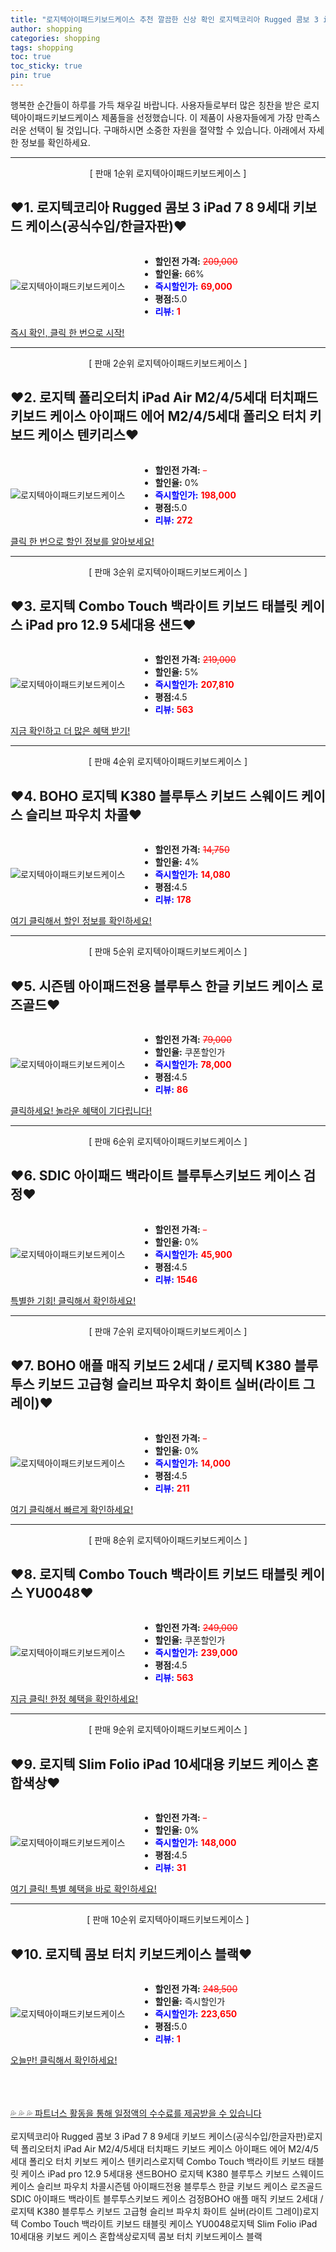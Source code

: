 ```yaml
---
title: "로지텍아이패드키보드케이스 추천 깔끔한 신상 확인 로지텍코리아 Rugged 콤보 3 iPad"
author: shopping
categories: shopping
tags: shopping
toc: true
toc_sticky: true
pin: true
---
```

행복한 순간들이 하루를 가득 채우길 바랍니다. 사용자들로부터 많은 칭찬을 받은 로지텍아이패드키보드케이스 제품들을 선정했습니다. 이 제품이 사용자들에게 가장 만족스러운 선택이 될 것입니다. 구매하시면 소중한 자원을 절약할 수 있습니다. 아래에서 자세한 정보를 확인하세요.

---
<p class="toplist" style="margin: 0 auto; display: block; width: fit-content;">[ 판매 1순위 로지텍아이패드키보드케이스 ]</p>

<h2><strong>❤️1. 로지텍코리아 Rugged 콤보 3 iPad 7 8 9세대 키보드 케이스(공식수입/한글자판)❤️</strong></h2>

<div style="display: flex; align-items: center;">
    <div style="flex: 0.4;">
        <img src="https://thumbnail7.coupangcdn.com/thumbnails/remote/230x230ex/image/vendor_inventory/6e6a/4fdd146a53ea9dd708fc4091a081b4fb56d7329f2932cecb41622e661d56.jpg" alt="로지텍아이패드키보드케이스" style="max-width: 100%;">
    </div>
    <div style="flex: 0.6; margin-left: 10px;">
        <ul>
            <li><strong>할인전 가격:</strong> <del style="color: red;">209,000</del></li>
            <li><strong>할인율:</strong> 66%</li>
            <li><span style='color:blue'><strong>즉시할인가:</strong></span> <span style='color:red'><strong>69,000</strong></span></li>
            <li><strong>평점:</strong>5.0</li>
            <li><span style='color:blue'><strong>리뷰:</strong></span> <span style='color:red'><strong>1</strong></span></li>
        </ul>
    </div>
</div>
<div class="center">
    <a href="https://William4Davisa.github.io?lptag=AF9450613&subid=githubio&pageKey=8131391766&traceid=V0-153&itemId=23092465982&vendorItemId=90185034845" class="myButton">
        즉시 확인, 클릭 한 번으로 시작!
    </a>
</div>


---
<p class="toplist" style="margin: 0 auto; display: block; width: fit-content;">[ 판매 2순위 로지텍아이패드키보드케이스 ]</p>

<h2><strong>❤️2. 로지텍 폴리오터치 iPad Air M2/4/5세대 터치패드 키보드 케이스 아이패드 에어 M2/4/5세대 폴리오 터치 키보드 케이스 텐키리스❤️</strong></h2>

<div style="display: flex; align-items: center;">
    <div style="flex: 0.4;">
        <img src="https://thumbnail9.coupangcdn.com/thumbnails/remote/230x230ex/image/retail/images/2020/12/01/10/0/0170f57c-4675-4182-ab03-8530165d5a78.jpg" alt="로지텍아이패드키보드케이스" style="max-width: 100%;">
    </div>
    <div style="flex: 0.6; margin-left: 10px;">
        <ul>
            <li><strong>할인전 가격:</strong> <del style="color: red;">-</del></li>
            <li><strong>할인율:</strong> 0%</li>
            <li><span style='color:blue'><strong>즉시할인가:</strong></span> <span style='color:red'><strong>198,000</strong></span></li>
            <li><strong>평점:</strong>5.0</li>
            <li><span style='color:blue'><strong>리뷰:</strong></span> <span style='color:red'><strong>272</strong></span></li>
        </ul>
    </div>
</div>
<div class="center">
    <a href="https://William4Davisa.github.io?lptag=AF9450613&subid=githubio&pageKey=4528056124&traceid=V0-153&itemId=5466760684&vendorItemId=72766525797" class="myButton">
        클릭 한 번으로 할인 정보를 알아보세요!
    </a>
</div>


---
<p class="toplist" style="margin: 0 auto; display: block; width: fit-content;">[ 판매 3순위 로지텍아이패드키보드케이스 ]</p>

<h2><strong>❤️3. 로지텍 Combo Touch 백라이트 키보드 태블릿 케이스 iPad pro 12.9 5세대용 샌드❤️</strong></h2>

<div style="display: flex; align-items: center;">
    <div style="flex: 0.4;">
        <img src="https://thumbnail10.coupangcdn.com/thumbnails/remote/230x230ex/image/rs_quotation_api/tez1yul9/875f081f665b465ab8f6fc94ece55f9b.jpg" alt="로지텍아이패드키보드케이스" style="max-width: 100%;">
    </div>
    <div style="flex: 0.6; margin-left: 10px;">
        <ul>
            <li><strong>할인전 가격:</strong> <del style="color: red;">219,000</del></li>
            <li><strong>할인율:</strong> 5%</li>
            <li><span style='color:blue'><strong>즉시할인가:</strong></span> <span style='color:red'><strong>207,810</strong></span></li>
            <li><strong>평점:</strong>4.5</li>
            <li><span style='color:blue'><strong>리뷰:</strong></span> <span style='color:red'><strong>563</strong></span></li>
        </ul>
    </div>
</div>
<div class="center">
    <a href="https://William4Davisa.github.io?lptag=AF9450613&subid=githubio&pageKey=5688951694&traceid=V0-153&itemId=11802796950&vendorItemId=79076359826" class="myButton">
        지금 확인하고 더 많은 혜택 받기!
    </a>
</div>


---
<p class="toplist" style="margin: 0 auto; display: block; width: fit-content;">[ 판매 4순위 로지텍아이패드키보드케이스 ]</p>

<h2><strong>❤️4. BOHO 로지텍 K380 블루투스 키보드 스웨이드 케이스 슬리브 파우치 차콜❤️</strong></h2>

<div style="display: flex; align-items: center;">
    <div style="flex: 0.4;">
        <img src="https://thumbnail7.coupangcdn.com/thumbnails/remote/230x230ex/image/retail/images/1859406055915913-95e25329-89e9-4cdb-b738-15b519ff7b7e.jpg" alt="로지텍아이패드키보드케이스" style="max-width: 100%;">
    </div>
    <div style="flex: 0.6; margin-left: 10px;">
        <ul>
            <li><strong>할인전 가격:</strong> <del style="color: red;">14,750</del></li>
            <li><strong>할인율:</strong> 4%</li>
            <li><span style='color:blue'><strong>즉시할인가:</strong></span> <span style='color:red'><strong>14,080</strong></span></li>
            <li><strong>평점:</strong>4.5</li>
            <li><span style='color:blue'><strong>리뷰:</strong></span> <span style='color:red'><strong>178</strong></span></li>
        </ul>
    </div>
</div>
<div class="center">
    <a href="https://William4Davisa.github.io?lptag=AF9450613&subid=githubio&pageKey=6260614526&traceid=V0-153&itemId=12744993785&vendorItemId=80011332753" class="myButton">
        여기 클릭해서 할인 정보를 확인하세요!
    </a>
</div>


---
<p class="toplist" style="margin: 0 auto; display: block; width: fit-content;">[ 판매 5순위 로지텍아이패드키보드케이스 ]</p>

<h2><strong>❤️5. 시즌템 아이패드전용 블루투스 한글 키보드 케이스 로즈골드❤️</strong></h2>

<div style="display: flex; align-items: center;">
    <div style="flex: 0.4;">
        <img src="https://thumbnail7.coupangcdn.com/thumbnails/remote/230x230ex/image/rs_quotation_api/inx6xmjd/f5a8d80c0458402f98f0c549ff0fc929.jpg" alt="로지텍아이패드키보드케이스" style="max-width: 100%;">
    </div>
    <div style="flex: 0.6; margin-left: 10px;">
        <ul>
            <li><strong>할인전 가격:</strong> <del style="color: red;">79,000</del></li>
            <li><strong>할인율:</strong> 쿠폰할인가</li>
            <li><span style='color:blue'><strong>즉시할인가:</strong></span> <span style='color:red'><strong>78,000</strong></span></li>
            <li><strong>평점:</strong>4.5</li>
            <li><span style='color:blue'><strong>리뷰:</strong></span> <span style='color:red'><strong>86</strong></span></li>
        </ul>
    </div>
</div>
<div class="center">
    <a href="https://William4Davisa.github.io?lptag=AF9450613&subid=githubio&pageKey=6199110131&traceid=V0-153&itemId=11708549794&vendorItemId=78982733750" class="myButton">
        클릭하세요! 놀라운 혜택이 기다립니다!
    </a>
</div>


---
<p class="toplist" style="margin: 0 auto; display: block; width: fit-content;">[ 판매 6순위 로지텍아이패드키보드케이스 ]</p>

<h2><strong>❤️6. SDIC 아이패드 백라이트 블루투스키보드 케이스 검정❤️</strong></h2>

<div style="display: flex; align-items: center;">
    <div style="flex: 0.4;">
        <img src="https://thumbnail8.coupangcdn.com/thumbnails/remote/230x230ex/image/vendor_inventory/ef0f/0283c0ec125a18ebdfdec898a95b75123c38d9345893c9397765b7da10ef.jpg" alt="로지텍아이패드키보드케이스" style="max-width: 100%;">
    </div>
    <div style="flex: 0.6; margin-left: 10px;">
        <ul>
            <li><strong>할인전 가격:</strong> <del style="color: red;">-</del></li>
            <li><strong>할인율:</strong> 0%</li>
            <li><span style='color:blue'><strong>즉시할인가:</strong></span> <span style='color:red'><strong>45,900</strong></span></li>
            <li><strong>평점:</strong>4.5</li>
            <li><span style='color:blue'><strong>리뷰:</strong></span> <span style='color:red'><strong>1546</strong></span></li>
        </ul>
    </div>
</div>
<div class="center">
    <a href="https://William4Davisa.github.io?lptag=AF9450613&subid=githubio&pageKey=6375072310&traceid=V0-153&itemId=17149353092&vendorItemId=84322070051" class="myButton">
        특별한 기회! 클릭해서 확인하세요!
    </a>
</div>


---
<p class="toplist" style="margin: 0 auto; display: block; width: fit-content;">[ 판매 7순위 로지텍아이패드키보드케이스 ]</p>

<h2><strong>❤️7. BOHO 애플 매직 키보드 2세대 / 로지텍 K380 블루투스 키보드 고급형 슬리브 파우치 화이트 실버(라이트 그레이)❤️</strong></h2>

<div style="display: flex; align-items: center;">
    <div style="flex: 0.4;">
        <img src="https://thumbnail8.coupangcdn.com/thumbnails/remote/230x230ex/image/rs_quotation_api/xmjruo4w/6f95946488644a168416377f41afb36f.jpg" alt="로지텍아이패드키보드케이스" style="max-width: 100%;">
    </div>
    <div style="flex: 0.6; margin-left: 10px;">
        <ul>
            <li><strong>할인전 가격:</strong> <del style="color: red;">-</del></li>
            <li><strong>할인율:</strong> 0%</li>
            <li><span style='color:blue'><strong>즉시할인가:</strong></span> <span style='color:red'><strong>14,000</strong></span></li>
            <li><strong>평점:</strong>4.5</li>
            <li><span style='color:blue'><strong>리뷰:</strong></span> <span style='color:red'><strong>211</strong></span></li>
        </ul>
    </div>
</div>
<div class="center">
    <a href="https://William4Davisa.github.io?lptag=AF9450613&subid=githubio&pageKey=6260614502&traceid=V0-153&itemId=18152177700&vendorItemId=85302355070" class="myButton">
        여기 클릭해서 빠르게 확인하세요!
    </a>
</div>


---
<p class="toplist" style="margin: 0 auto; display: block; width: fit-content;">[ 판매 8순위 로지텍아이패드키보드케이스 ]</p>

<h2><strong>❤️8. 로지텍 Combo Touch 백라이트 키보드 태블릿 케이스 YU0048❤️</strong></h2>

<div style="display: flex; align-items: center;">
    <div style="flex: 0.4;">
        <img src="https://thumbnail9.coupangcdn.com/thumbnails/remote/230x230ex/image/rs_quotation_api/iieqtrwt/13bf0644dde048fb926fdbe4f22ae6f0.jpg" alt="로지텍아이패드키보드케이스" style="max-width: 100%;">
    </div>
    <div style="flex: 0.6; margin-left: 10px;">
        <ul>
            <li><strong>할인전 가격:</strong> <del style="color: red;">249,000</del></li>
            <li><strong>할인율:</strong> 쿠폰할인가</li>
            <li><span style='color:blue'><strong>즉시할인가:</strong></span> <span style='color:red'><strong>239,000</strong></span></li>
            <li><strong>평점:</strong>4.5</li>
            <li><span style='color:blue'><strong>리뷰:</strong></span> <span style='color:red'><strong>563</strong></span></li>
        </ul>
    </div>
</div>
<div class="center">
    <a href="https://William4Davisa.github.io?lptag=AF9450613&subid=githubio&pageKey=5688951694&traceid=V0-153&itemId=11158247665&vendorItemId=78436508460" class="myButton">
        지금 클릭! 한정 혜택을 확인하세요!
    </a>
</div>


---
<p class="toplist" style="margin: 0 auto; display: block; width: fit-content;">[ 판매 9순위 로지텍아이패드키보드케이스 ]</p>

<h2><strong>❤️9. 로지텍 Slim Folio iPad 10세대용 키보드 케이스 혼합색상❤️</strong></h2>

<div style="display: flex; align-items: center;">
    <div style="flex: 0.4;">
        <img src="https://thumbnail10.coupangcdn.com/thumbnails/remote/230x230ex/image/retail/images/2023/05/09/17/6/c75f946d-c801-415e-aacd-7ad5e96e7429.png" alt="로지텍아이패드키보드케이스" style="max-width: 100%;">
    </div>
    <div style="flex: 0.6; margin-left: 10px;">
        <ul>
            <li><strong>할인전 가격:</strong> <del style="color: red;">-</del></li>
            <li><strong>할인율:</strong> 0%</li>
            <li><span style='color:blue'><strong>즉시할인가:</strong></span> <span style='color:red'><strong>148,000</strong></span></li>
            <li><strong>평점:</strong>4.5</li>
            <li><span style='color:blue'><strong>리뷰:</strong></span> <span style='color:red'><strong>31</strong></span></li>
        </ul>
    </div>
</div>
<div class="center">
    <a href="https://William4Davisa.github.io?lptag=AF9450613&subid=githubio&pageKey=7323241708&traceid=V0-153&itemId=18786783826&vendorItemId=85918022971" class="myButton">
        여기 클릭! 특별 혜택을 바로 확인하세요!
    </a>
</div>


---
<p class="toplist" style="margin: 0 auto; display: block; width: fit-content;">[ 판매 10순위 로지텍아이패드키보드케이스 ]</p>

<h2><strong>❤️10. 로지텍 콤보 터치 키보드케이스 블랙❤️</strong></h2>

<div style="display: flex; align-items: center;">
    <div style="flex: 0.4;">
        <img src="https://thumbnail7.coupangcdn.com/thumbnails/remote/230x230ex/image/vendor_inventory/3953/ca604a21aafdb48802776314d6dd85663087a2c0bcc5be448943adbcc0db.jpg" alt="로지텍아이패드키보드케이스" style="max-width: 100%;">
    </div>
    <div style="flex: 0.6; margin-left: 10px;">
        <ul>
            <li><strong>할인전 가격:</strong> <del style="color: red;">248,500</del></li>
            <li><strong>할인율:</strong> 즉시할인가</li>
            <li><span style='color:blue'><strong>즉시할인가:</strong></span> <span style='color:red'><strong>223,650</strong></span></li>
            <li><strong>평점:</strong>5.0</li>
            <li><span style='color:blue'><strong>리뷰:</strong></span> <span style='color:red'><strong>1</strong></span></li>
        </ul>
    </div>
</div>
<div class="center">
    <a href="https://William4Davisa.github.io?lptag=AF9450613&subid=githubio&pageKey=8200360472&traceid=V0-153&itemId=23504124377&vendorItemId=90530541292" class="myButton">
        오늘만! 클릭해서 확인하세요!
    </a>
</div>

<br><br><br>[💦 💦 💦 파트너스 활동을 통해 일정액의 수수료를 제공받을 수 있습니다](https://link.coupang.com/a/bcpT2c)<br><br>로지텍코리아 Rugged 콤보 3 iPad 7 8 9세대 키보드 케이스(공식수입/한글자판)로지텍 폴리오터치 iPad Air M2/4/5세대 터치패드 키보드 케이스 아이패드 에어 M2/4/5세대 폴리오 터치 키보드 케이스 텐키리스로지텍 Combo Touch 백라이트 키보드 태블릿 케이스 iPad pro 12.9 5세대용 샌드BOHO 로지텍 K380 블루투스 키보드 스웨이드 케이스 슬리브 파우치 차콜시즌템 아이패드전용 블루투스 한글 키보드 케이스 로즈골드SDIC 아이패드 백라이트 블루투스키보드 케이스 검정BOHO 애플 매직 키보드 2세대 / 로지텍 K380 블루투스 키보드 고급형 슬리브 파우치 화이트 실버(라이트 그레이)로지텍 Combo Touch 백라이트 키보드 태블릿 케이스 YU0048로지텍 Slim Folio iPad 10세대용 키보드 케이스 혼합색상로지텍 콤보 터치 키보드케이스 블랙